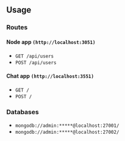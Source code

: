 

## Usage

### Routes

#### Node app `(http://localhost:3051)`

- `GET /api/users`
- `POST /api/users`

#### Chat app `(http://localhost:3551)`

- `GET /`
- `POST /`

### Databases

- `mongodb://admin:*****@localhost:27001/`
- `mongodb://admin:*****@localhost:27002/`